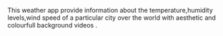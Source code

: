 This weather app provide information about the temperature,humidity levels,wind speed of a particular city over the world with aesthetic and colourfull background videos .
